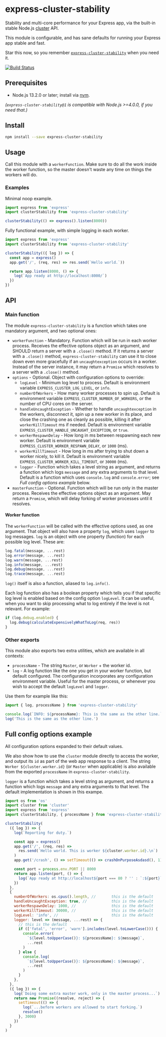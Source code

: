 # express-cluster-stability

Stability and multi-core performance for your Express app, via the built-in
stable Node.js [cluster](https://nodejs.org/api/cluster.html#cluster_cluster)
API.

This module is configurable, and has sane defaults for running your Express app
stable and fast.

Star this now, so you remember
[`express-cluster-stability`](https://npmjs.com/package/express-cluster-stability)
when you need it.

[![Build Status](https://travis-ci.org/hugojosefson/express-cluster-stability.svg?branch=master)](https://travis-ci.org/hugojosefson/express-cluster-stability)

## Prerequisites

- Node.js 13.2.0 or later; install via [nvm](https://github.com/nvm-sh/nvm).

_(`express-cluster-stability@1` is compatible with Node.js >=4.0.0, if you need
that.)_

## Install

```bash
npm install --save express-cluster-stability
```

## Usage

Call this module with a `workerFunction`. Make sure to do all the work inside
the worker function, so the master doesn't waste any time on things the workers
will do.

### Examples

Minimal noop example.

```js
import express from 'express'
import clusterStability from 'express-cluster-stability'

clusterStability(() => express().listen(8000))
```

Fully functional example, with simple logging in each worker.

```js
import express from 'express'
import clusterStability from 'express-cluster-stability'

clusterStability(({ log }) => {
  const app = express()
  app.get('/', (req, res) => res.send(`Hello world.`))

  return app.listen(8000, () => {
    log(`App ready at http://localhost:8000/`)
  })
})
```

## API

### Main function

The module `express-cluster-stability` is a function which takes one mandatory
argument, and two optional ones:

- `workerFunction` - Mandatory. Function which will be run in each worker
  process. Receives the effective options object as an argument, and SHOULD
  return a server with a `.close()` method. If it returns a server with a
  `.close()` method, `express-cluster-stability` can use it to close down even
  more gracefully if an `uncaughtexception` occurs in a worker. Instead of the
  server instance, it may return a `Promise` which resolves to a server with a
  `.close()` method.
- `options` - Optional. Object with configuration options to override:
  - `logLevel` - Minimum log level to process. Default is environment variable
    `EXPRESS_CLUSTER_LOG_LEVEL`, or `info`.
  - `numberOfWorkers` - How many worker processes to spin up. Default is
    environment variable `EXPRESS_CLUSTER_NUMBER_OF_WORKERS`, or the number of
    CPU cores on the server.
  - `handleUncaughtException` - Whether to handle `uncaughtexception` in the
    workers, disconnect it, spin up a new worker in its place, and close the
    crashing one as cleanly as possible, killing it after `workerKillTimeout` ms
    if needed. Default is environment variable
    `EXPRESS_CLUSTER_HANDLE_UNCAUGHT_EXCEPTION`, or `true`.
  - `workerRespawnDelay` - How long in ms between respawning each new worker.
    Default is environment variable `EXPRESS_CLUSTER_WORKER_RESPAWN_DELAY`, or
    `1000` (ms).
  - `workerKillTimeout` - How long in ms after trying to shut down a worker
    nicely, to kill it. Default is environment variable
    `EXPRESS_CLUSTER_WORKER_KILL_TIMEOUT`, or `30000` (ms).
  - `logger` - Function which takes a level string as argument, and returns a
    function which logs `message` and any extra arguments to that level. Default
    is a function which uses `console.log` and `console.error`; see _Full config
    options example_ below.
- `masterFunction` - Optional. Function which will be run only in the master
  process. Receives the effective options object as an argument. May return a
  `Promise`, which will delay forking of worker processes until it resolves.

#### Worker function

The `workerFunction` will be called with the effective options used, as one
argument. That object will also have a property `log`, which uses `logger` to
log messages. `log` is an object with one property (function) for each possible
log level. These are:

```js
log.fatal(message, ...rest)
log.error(message, ...rest)
log.warn(message, ...rest)
log.info(message, ...rest)
log.debug(message, ...rest)
log.trace(message, ...rest)
```

`log()` itself is also a function, aliased to `log.info()`.

Each log function also has a boolean property which tells you if that specific
log level is enabled based on the config option `logLevel`. It can be useful,
when you want to skip processing what to log entirely if the level is not
relevant. For example:

```js
if (log.debug.enabled) {
  log.debug(calculateExpensivelyWhatToLog(req, res))
}
```

### Other exports

This module also exports two extra utilities, which are available in all
contexts:

- `processName` - The string `Master`, or `Worker` + the worker id.
- `log` - A log function like the one you get in your worker function, but
  default configured. The configuration incorporates any configuration
  environment variable. Useful for the master process, or whenever you wish to
  accept the default `logLevel` and `logger`.

Use them for example like this:

```js
import { log, processName } from 'express-cluster-stability'

console.log(`INFO: ${processName}: This is the same as the other line.`)
log('This is the same as the other line.')
```

## Full config options example

All configuration options expanded to their default values.

We also show how to use the `cluster` module directly to access the worker, and
output its `id` as part of the web app response to a client. The string
`Worker ${cluster.worker.id}` (or `Master` when applicable) is also available
from the exported `processName` in `express-cluster-stability`.

`logger` is a function which takes a level string as argument, and returns a
function which logs `message` and any extra arguments to that level. The default
implementation is shown in this exampe.

```js
import os from 'os'
import cluster from 'cluster'
import express from 'express'
import clusterStability, { processName } from 'express-cluster-stability'

clusterStability(
  ({ log }) => {
    log(`Reporting for duty.`)

    const app = express()
    app.get('/', (req, res) =>
      res.send(`Hello world. This is worker ${cluster.worker.id}.\n`)
    )
    app.get('/crash', () => setTimeout(() => crashOnPurposeAsdasd(), 1))

    const port = process.env.PORT || 8000
    return app.listen(port, () => {
      log(`App ready at http://localhost${port === 80 ? '' : `:${port}`}/`)
    })
  },
  {
    numberOfWorkers: os.cpus().length, //       this is the default
    handleUncaughtException: true, //           this is the default
    workerRespawnDelay: 1000, //                this is the default
    workerKillTimeout: 30000, //                this is the default
    logLevel: 'info', //                        this is the default
    logger: level => (message, ...rest) => {
      // this is the default
      if (['fatal', 'error', 'warn'].includes(level.toLowerCase())) {
        console.error(
          `${level.toUpperCase()}: ${processName}: ${message}`,
          ...rest
        )
      } else {
        console.log(
          `${level.toUpperCase()}: ${processName}: ${message}`,
          ...rest
        )
      }
    },
  },
  ({ log }) => {
    log(`Doing some extra master work, only in the master process...`)
    return new Promise((resolve, reject) => {
      setTimeout(() => {
        log(`...before workers are allowed to start forking.`)
        resolve()
      }, 3000)
    })
  }
)
```
